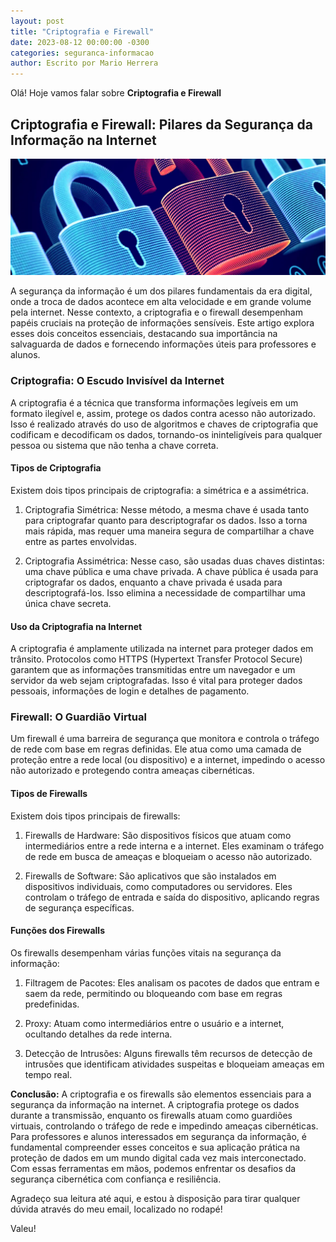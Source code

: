```yaml
---
layout: post
title: "Criptografia e Firewall"
date: 2023-08-12 00:00:00 -0300
categories: seguranca-informacao
author: Escrito por Mario Herrera
---
```


Olá! Hoje vamos falar sobre **Criptografia e Firewall**

## Criptografia e Firewall: Pilares da Segurança da Informação na Internet


![](https://github.com/mariopuebla17/blog/blob/main/_images/20230812/cf1.jpg?raw=true)

A segurança da informação é um dos pilares fundamentais da era digital, onde a troca de dados acontece em alta velocidade e em grande volume pela internet. Nesse contexto, a criptografia e o firewall desempenham papéis cruciais na proteção de informações sensíveis. Este artigo explora esses dois conceitos essenciais, destacando sua importância na salvaguarda de dados e fornecendo informações úteis para professores e alunos.

### Criptografia: O Escudo Invisível da Internet

A criptografia é a técnica que transforma informações legíveis em um formato ilegível e, assim, protege os dados contra acesso não autorizado. Isso é realizado através do uso de algoritmos e chaves de criptografia que codificam e decodificam os dados, tornando-os ininteligíveis para qualquer pessoa ou sistema que não tenha a chave correta.

#### Tipos de Criptografia

Existem dois tipos principais de criptografia: a simétrica e a assimétrica.

1. Criptografia Simétrica: Nesse método, a mesma chave é usada tanto para criptografar quanto para descriptografar os dados. Isso a torna mais rápida, mas requer uma maneira segura de compartilhar a chave entre as partes envolvidas.

2. Criptografia Assimétrica: Nesse caso, são usadas duas chaves distintas: uma chave pública e uma chave privada. A chave pública é usada para criptografar os dados, enquanto a chave privada é usada para descriptografá-los. Isso elimina a necessidade de compartilhar uma única chave secreta.

#### Uso da Criptografia na Internet

A criptografia é amplamente utilizada na internet para proteger dados em trânsito. Protocolos como HTTPS (Hypertext Transfer Protocol Secure) garantem que as informações transmitidas entre um navegador e um servidor da web sejam criptografadas. Isso é vital para proteger dados pessoais, informações de login e detalhes de pagamento.

### Firewall: O Guardião Virtual

Um firewall é uma barreira de segurança que monitora e controla o tráfego de rede com base em regras definidas. Ele atua como uma camada de proteção entre a rede local (ou dispositivo) e a internet, impedindo o acesso não autorizado e protegendo contra ameaças cibernéticas.

#### Tipos de Firewalls

Existem dois tipos principais de firewalls:

1. Firewalls de Hardware: São dispositivos físicos que atuam como intermediários entre a rede interna e a internet. Eles examinam o tráfego de rede em busca de ameaças e bloqueiam o acesso não autorizado.

2. Firewalls de Software: São aplicativos que são instalados em dispositivos individuais, como computadores ou servidores. Eles controlam o tráfego de entrada e saída do dispositivo, aplicando regras de segurança específicas.

#### Funções dos Firewalls

Os firewalls desempenham várias funções vitais na segurança da informação:

1. Filtragem de Pacotes: Eles analisam os pacotes de dados que entram e saem da rede, permitindo ou bloqueando com base em regras predefinidas.

2. Proxy: Atuam como intermediários entre o usuário e a internet, ocultando detalhes da rede interna.

3. Detecção de Intrusões: Alguns firewalls têm recursos de detecção de intrusões que identificam atividades suspeitas e bloqueiam ameaças em tempo real.

**Conclusão:** A criptografia e os firewalls são elementos essenciais para a segurança da informação na internet. A criptografia protege os dados durante a transmissão, enquanto os firewalls atuam como guardiões virtuais, controlando o tráfego de rede e impedindo ameaças cibernéticas. Para professores e alunos interessados em segurança da informação, é fundamental compreender esses conceitos e sua aplicação prática na proteção de dados em um mundo digital cada vez mais interconectado. Com essas ferramentas em mãos, podemos enfrentar os desafios da segurança cibernética com confiança e resiliência.

Agradeço sua leitura até aqui, e estou à disposição para tirar qualquer dúvida através do meu email, localizado no rodapé!

Valeu!